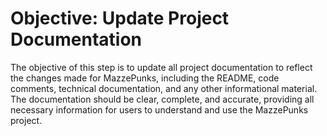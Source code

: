 # Objective: Update Project Documentation

The objective of this step is to update all project documentation to reflect the changes made for MazzePunks, including the README, code comments, technical documentation, and any other informational material. The documentation should be clear, complete, and accurate, providing all necessary information for users to understand and use the MazzePunks project. 